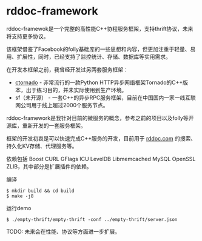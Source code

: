 rddoc-framework
===============

rddoc-framewok是一个完整的高性能C++协程服务框架，支持thrift协议，未来将支持更多协议。

该框架借鉴了Facebook的folly基础库的一些思想和内容，但更加注重于轻量、易用、扩展性，同时，已经支持了监控统计、存储、数据库等实用需求。

在开发本框架之前，我曾经开发过另两套服务框架：

- [ctornado](https://github.com/Yeolar/ctornado) - 非常流行的一款Python HTTP异步网络框架Tornado的C++版本，出于练习目的，并未实际使用到生产环境。
- sf（未开源） - 一套C++的异步RPC服务框架，目前在中国国内一家一线互联网公司用于线上超过2000个服务节点。

rddoc-framework是我针对目前的微服务的概念，参考之前的项目以及folly等开源库，重新开发的一套服务框架。

框架的开发初衷是可以快速完成C++服务的开发，目前用于 [rddoc.com](https://www.rddoc.com/) 的搜索、持久化KV存储、代理服务等。

依赖包括 Boost CURL GFlags ICU LevelDB Libmemcached MySQL OpenSSL ZLIB，其中部分是扩展插件的依赖。

编译

    $ mkdir build && cd build
    $ make -j8

运行demo

    $ ./empty-thrift/empty-thrift -conf ../empty-thrift/server.json

TODO: 未来会在性能、协议等方面进一步扩展。


